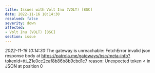 ```yaml
---
title: Issues with Volt Inu (VOLT) [BSC]
date: 2022-11-16 10:14:30
resolved: false
severity: down
affected:
- Volt Inu (VOLT) [BSC]
section: issue
---
```


*2022-11-16 10:14:30* The gateway is unreachable: FetchError invalid json response body at https://patrola.me/gateways/bsc/meta-info?tokenId=tti_21e0cc2caf8b86b8b9cbd1c7 reason: Unexpected token < in JSON at position 0